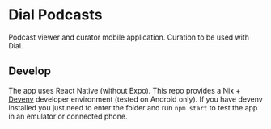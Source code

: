 # Dial Podcasts
Podcast viewer and curator mobile application. Curation to be used with Dial.

## Develop
The app uses React Native (without Expo).
This repo provides a Nix + [Devenv](https://devenv.sh) developer environment (tested on Android only). If you have devenv installed you just need to enter the folder and run `npm start` to test the app in an emulator or connected phone.

